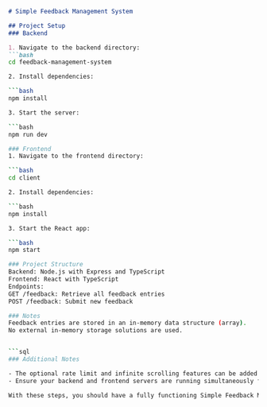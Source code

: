    ```markdown
   # Simple Feedback Management System

   ## Project Setup
   ### Backend

   1. Navigate to the backend directory:
   ```bash
   cd feedback-management-system
   
2. Install dependencies:

   ```bash
   npm install

3. Start the server:

   ```bash
   npm run dev

### Frontend
1. Navigate to the frontend directory:

   ```bash
   cd client

2. Install dependencies:

   ```bash
   npm install

3. Start the React app:

   ```bash
   npm start

### Project Structure
Backend: Node.js with Express and TypeScript
Frontend: React with TypeScript
Endpoints:
GET /feedback: Retrieve all feedback entries
POST /feedback: Submit new feedback

### Notes
Feedback entries are stored in an in-memory data structure (array).
No external in-memory storage solutions are used.


   ```sql
   ### Additional Notes

   - The optional rate limit and infinite scrolling features can be added as enhancements.
   - Ensure your backend and frontend servers are running simultaneously for full functionality.

   With these steps, you should have a fully functioning Simple Feedback Management System.




